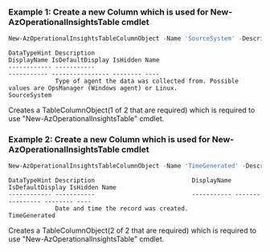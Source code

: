### Example 1: Create a new Column which is used for New-AzOperationalInsightsTable cmdlet
```powershell
New-AzOperationalInsightsTableColumnObject -Name 'SourceSystem' -Description 'Type of agent the data was collected from. Possible values are OpsManager (Windows agent) or Linux.' -Type 'string'
```

```output
DataTypeHint Description                                                                                         DisplayName IsDefaultDisplay IsHidden Name
------------ -----------                                                                                         ----------- ---------------- -------- ----
             Type of agent the data was collected from. Possible values are OpsManager (Windows agent) or Linux.                                       SourceSystem

```
Creates a TableColumnObject(1 of 2 that are required) which is required to use "New-AzOperationalInsightsTable" cmdlet.

### Example 2: Create a new Column which is used for New-AzOperationalInsightsTable cmdlet
```powershell
New-AzOperationalInsightsTableColumnObject -Name 'TimeGenerated' -Description 'Date and time the record was created.' -Type 'datetime'
```

```output
DataTypeHint Description                           DisplayName IsDefaultDisplay IsHidden Name
------------ -----------                           ----------- ---------------- -------- ----
             Date and time the record was created.                                       TimeGenerated

```
Creates a TableColumnObject(2 of 2 that are required) which is required to use "New-AzOperationalInsightsTable" cmdlet.